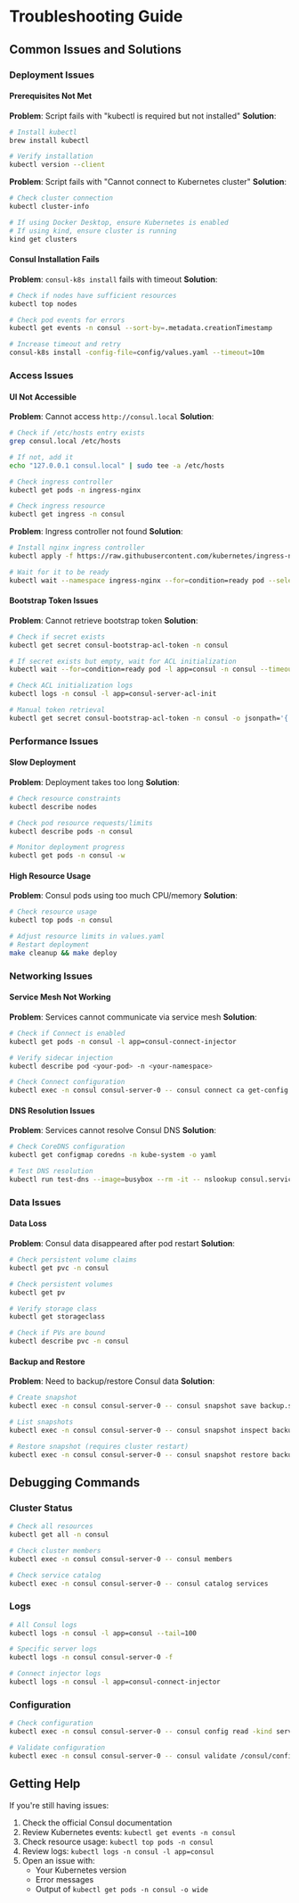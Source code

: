 # Troubleshooting Guide

## Common Issues and Solutions

### Deployment Issues

#### Prerequisites Not Met

**Problem**: Script fails with "kubectl is required but not installed"
**Solution**:

```bash
# Install kubectl
brew install kubectl

# Verify installation
kubectl version --client
```

**Problem**: Script fails with "Cannot connect to Kubernetes cluster"
**Solution**:

```bash
# Check cluster connection
kubectl cluster-info

# If using Docker Desktop, ensure Kubernetes is enabled
# If using kind, ensure cluster is running
kind get clusters
```

#### Consul Installation Fails

**Problem**: `consul-k8s install` fails with timeout
**Solution**:

```bash
# Check if nodes have sufficient resources
kubectl top nodes

# Check pod events for errors
kubectl get events -n consul --sort-by=.metadata.creationTimestamp

# Increase timeout and retry
consul-k8s install -config-file=config/values.yaml --timeout=10m
```

### Access Issues

#### UI Not Accessible

**Problem**: Cannot access `http://consul.local`
**Solution**:

```bash
# Check if /etc/hosts entry exists
grep consul.local /etc/hosts

# If not, add it
echo "127.0.0.1 consul.local" | sudo tee -a /etc/hosts

# Check ingress controller
kubectl get pods -n ingress-nginx

# Check ingress resource
kubectl get ingress -n consul
```

**Problem**: Ingress controller not found
**Solution**:

```bash
# Install nginx ingress controller
kubectl apply -f https://raw.githubusercontent.com/kubernetes/ingress-nginx/main/deploy/static/provider/cloud/deploy.yaml

# Wait for it to be ready
kubectl wait --namespace ingress-nginx --for=condition=ready pod --selector=app.kubernetes.io/component=controller --timeout=300s
```

#### Bootstrap Token Issues

**Problem**: Cannot retrieve bootstrap token
**Solution**:

```bash
# Check if secret exists
kubectl get secret consul-bootstrap-acl-token -n consul

# If secret exists but empty, wait for ACL initialization
kubectl wait --for=condition=ready pod -l app=consul -n consul --timeout=300s

# Check ACL initialization logs
kubectl logs -n consul -l app=consul-server-acl-init

# Manual token retrieval
kubectl get secret consul-bootstrap-acl-token -n consul -o jsonpath='{.data.token}' | base64 -d
```

### Performance Issues

#### Slow Deployment

**Problem**: Deployment takes too long
**Solution**:

```bash
# Check resource constraints
kubectl describe nodes

# Check pod resource requests/limits
kubectl describe pods -n consul

# Monitor deployment progress
kubectl get pods -n consul -w
```

#### High Resource Usage

**Problem**: Consul pods using too much CPU/memory
**Solution**:

```bash
# Check resource usage
kubectl top pods -n consul

# Adjust resource limits in values.yaml
# Restart deployment
make cleanup && make deploy
```

### Networking Issues

#### Service Mesh Not Working

**Problem**: Services cannot communicate via service mesh
**Solution**:

```bash
# Check if Connect is enabled
kubectl get pods -n consul -l app=consul-connect-injector

# Verify sidecar injection
kubectl describe pod <your-pod> -n <your-namespace>

# Check Connect configuration
kubectl exec -n consul consul-server-0 -- consul connect ca get-config
```

#### DNS Resolution Issues

**Problem**: Services cannot resolve Consul DNS
**Solution**:

```bash
# Check CoreDNS configuration
kubectl get configmap coredns -n kube-system -o yaml

# Test DNS resolution
kubectl run test-dns --image=busybox --rm -it -- nslookup consul.service.consul
```

### Data Issues

#### Data Loss

**Problem**: Consul data disappeared after pod restart
**Solution**:

```bash
# Check persistent volume claims
kubectl get pvc -n consul

# Check persistent volumes
kubectl get pv

# Verify storage class
kubectl get storageclass

# Check if PVs are bound
kubectl describe pvc -n consul
```

#### Backup and Restore

**Problem**: Need to backup/restore Consul data
**Solution**:

```bash
# Create snapshot
kubectl exec -n consul consul-server-0 -- consul snapshot save backup.snap

# List snapshots
kubectl exec -n consul consul-server-0 -- consul snapshot inspect backup.snap

# Restore snapshot (requires cluster restart)
kubectl exec -n consul consul-server-0 -- consul snapshot restore backup.snap
```

## Debugging Commands

### Cluster Status

```bash
# Check all resources
kubectl get all -n consul

# Check cluster members
kubectl exec -n consul consul-server-0 -- consul members

# Check service catalog
kubectl exec -n consul consul-server-0 -- consul catalog services
```

### Logs

```bash
# All Consul logs
kubectl logs -n consul -l app=consul --tail=100

# Specific server logs
kubectl logs -n consul consul-server-0 -f

# Connect injector logs
kubectl logs -n consul -l app=consul-connect-injector
```

### Configuration

```bash
# Check configuration
kubectl exec -n consul consul-server-0 -- consul config read -kind service-defaults -name global

# Validate configuration
kubectl exec -n consul consul-server-0 -- consul validate /consul/config
```

## Getting Help

If you're still having issues:

1. Check the official Consul documentation
2. Review Kubernetes events: `kubectl get events -n consul`
3. Check resource usage: `kubectl top pods -n consul`
4. Review logs: `kubectl logs -n consul -l app=consul`
5. Open an issue with:
   - Your Kubernetes version
   - Error messages
   - Output of `kubectl get pods -n consul -o wide`
